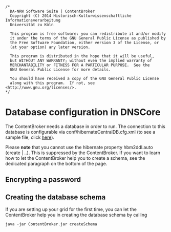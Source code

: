	/*
	  DA-NRW Software Suite | ContentBroker
	  Copyright (C) 2014 Historisch-Kulturwissenschaftliche Informationsverarbeitung
	  Universität zu Köln
	
	  This program is free software: you can redistribute it and/or modify
	  it under the terms of the GNU General Public License as published by
	  the Free Software Foundation, either version 3 of the License, or
	  (at your option) any later version.
	
	  This program is distributed in the hope that it will be useful,
	  but WITHOUT ANY WARRANTY; without even the implied warranty of
	  MERCHANTABILITY or FITNESS FOR A PARTICULAR PURPOSE.  See the
	  GNU General Public License for more details.
	
	  You should have received a copy of the GNU General Public License
	  along with this program.  If not, see <http://www.gnu.org/licenses/>.
	*/
	
# Database configuration in DNSCore

The ContentBroker needs a database in order to run.
The connection to this database is configurable via 
conf/hibernateCentralDB.cfg.xml (to see a sample file, click [here](../conf/hibernateCentralDB.cfg.xml.inmem)).


Please **note** that you cannot use the hibernate property hbm2ddl.auto (create | ..). This is suppressed by
the ContentBroker. If you want to learn how to let the ContentBroker help you to create a schema, see the dedicated 
paragraph on the bottom of the page.

## Encrypting a password



## Creating the database schema

If you are setting up your grid for the first time, you can let the ContentBroker help you
in creating the database schema by calling

    java -jar ContentBroker.jar createSchema
    

 


